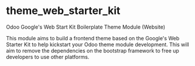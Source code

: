 theme_web_starter_kit
=====================

Odoo Google's Web Start Kit Boilerplate Theme Module (Website)

This module aims to build a frontend theme based on the Google's Web Starter Kit to help kickstart your Odoo theme module development. This will aim to remove the dependencies on the bootstrap framework to free up developers to use other platforms.
